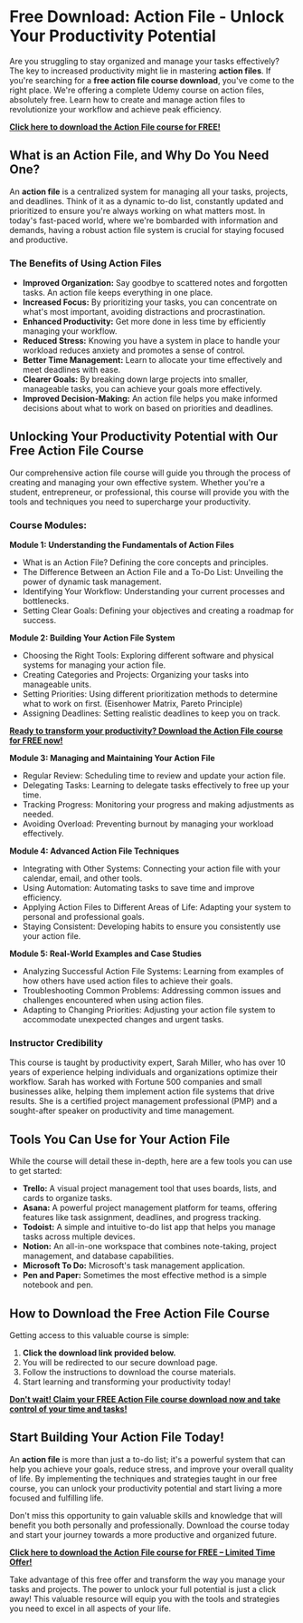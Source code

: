 # Free Download: Action File - Unlock Your Productivity Potential

Are you struggling to stay organized and manage your tasks effectively? The key to increased productivity might lie in mastering **action files**. If you're searching for a **free action file course download**, you've come to the right place. We're offering a complete Udemy course on action files, absolutely free. Learn how to create and manage action files to revolutionize your workflow and achieve peak efficiency.

[**Click here to download the Action File course for FREE!**](https://udemywork.com/action-file)

## What is an Action File, and Why Do You Need One?

An **action file** is a centralized system for managing all your tasks, projects, and deadlines. Think of it as a dynamic to-do list, constantly updated and prioritized to ensure you're always working on what matters most. In today's fast-paced world, where we're bombarded with information and demands, having a robust action file system is crucial for staying focused and productive.

### The Benefits of Using Action Files

*   **Improved Organization:** Say goodbye to scattered notes and forgotten tasks. An action file keeps everything in one place.
*   **Increased Focus:** By prioritizing your tasks, you can concentrate on what's most important, avoiding distractions and procrastination.
*   **Enhanced Productivity:** Get more done in less time by efficiently managing your workflow.
*   **Reduced Stress:** Knowing you have a system in place to handle your workload reduces anxiety and promotes a sense of control.
*   **Better Time Management:** Learn to allocate your time effectively and meet deadlines with ease.
*   **Clearer Goals:** By breaking down large projects into smaller, manageable tasks, you can achieve your goals more effectively.
*   **Improved Decision-Making:** An action file helps you make informed decisions about what to work on based on priorities and deadlines.

## Unlocking Your Productivity Potential with Our Free Action File Course

Our comprehensive action file course will guide you through the process of creating and managing your own effective system. Whether you're a student, entrepreneur, or professional, this course will provide you with the tools and techniques you need to supercharge your productivity.

### Course Modules:

**Module 1: Understanding the Fundamentals of Action Files**

*   What is an Action File? Defining the core concepts and principles.
*   The Difference Between an Action File and a To-Do List: Unveiling the power of dynamic task management.
*   Identifying Your Workflow: Understanding your current processes and bottlenecks.
*   Setting Clear Goals: Defining your objectives and creating a roadmap for success.

**Module 2: Building Your Action File System**

*   Choosing the Right Tools: Exploring different software and physical systems for managing your action file.
*   Creating Categories and Projects: Organizing your tasks into manageable units.
*   Setting Priorities: Using different prioritization methods to determine what to work on first. (Eisenhower Matrix, Pareto Principle)
*   Assigning Deadlines: Setting realistic deadlines to keep you on track.

[**Ready to transform your productivity? Download the Action File course for FREE now!**](https://udemywork.com/action-file)

**Module 3: Managing and Maintaining Your Action File**

*   Regular Review: Scheduling time to review and update your action file.
*   Delegating Tasks: Learning to delegate tasks effectively to free up your time.
*   Tracking Progress: Monitoring your progress and making adjustments as needed.
*   Avoiding Overload: Preventing burnout by managing your workload effectively.

**Module 4: Advanced Action File Techniques**

*   Integrating with Other Systems: Connecting your action file with your calendar, email, and other tools.
*   Using Automation: Automating tasks to save time and improve efficiency.
*   Applying Action Files to Different Areas of Life: Adapting your system to personal and professional goals.
*   Staying Consistent: Developing habits to ensure you consistently use your action file.

**Module 5: Real-World Examples and Case Studies**

*   Analyzing Successful Action File Systems: Learning from examples of how others have used action files to achieve their goals.
*   Troubleshooting Common Problems: Addressing common issues and challenges encountered when using action files.
*   Adapting to Changing Priorities: Adjusting your action file system to accommodate unexpected changes and urgent tasks.

### Instructor Credibility

This course is taught by productivity expert, Sarah Miller, who has over 10 years of experience helping individuals and organizations optimize their workflow. Sarah has worked with Fortune 500 companies and small businesses alike, helping them implement action file systems that drive results. She is a certified project management professional (PMP) and a sought-after speaker on productivity and time management.

## Tools You Can Use for Your Action File

While the course will detail these in-depth, here are a few tools you can use to get started:

*   **Trello:** A visual project management tool that uses boards, lists, and cards to organize tasks.
*   **Asana:** A powerful project management platform for teams, offering features like task assignment, deadlines, and progress tracking.
*   **Todoist:** A simple and intuitive to-do list app that helps you manage tasks across multiple devices.
*   **Notion:** An all-in-one workspace that combines note-taking, project management, and database capabilities.
*   **Microsoft To Do:** Microsoft's task management application.
*   **Pen and Paper:** Sometimes the most effective method is a simple notebook and pen.

## How to Download the Free Action File Course

Getting access to this valuable course is simple:

1.  **Click the download link provided below.**
2.  You will be redirected to our secure download page.
3.  Follow the instructions to download the course materials.
4.  Start learning and transforming your productivity today!

[**Don't wait! Claim your FREE Action File course download now and take control of your time and tasks!**](https://udemywork.com/action-file)

## Start Building Your Action File Today!

An **action file** is more than just a to-do list; it's a powerful system that can help you achieve your goals, reduce stress, and improve your overall quality of life. By implementing the techniques and strategies taught in our free course, you can unlock your productivity potential and start living a more focused and fulfilling life.

Don't miss this opportunity to gain valuable skills and knowledge that will benefit you both personally and professionally. Download the course today and start your journey towards a more productive and organized future.

[**Click here to download the Action File course for FREE – Limited Time Offer!**](https://udemywork.com/action-file)

Take advantage of this free offer and transform the way you manage your tasks and projects. The power to unlock your full potential is just a click away! This valuable resource will equip you with the tools and strategies you need to excel in all aspects of your life.
